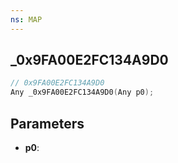 ```yaml
---
ns: MAP
---
```

## _0x9FA00E2FC134A9D0

```c
// 0x9FA00E2FC134A9D0
Any _0x9FA00E2FC134A9D0(Any p0);
```

## Parameters
* **p0**:

